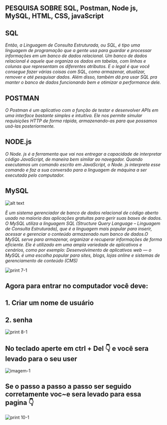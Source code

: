 ## PESQUISA SOBRE SQL, Postman, Node js, MySQL, HTML, CSS, javaScript

## SQL
 *Então, a Linguagem de Consulta Estruturada, ou SQL, é tipo uma linguagem de programação que a gente usa para guardar e processar informações em um banco de dados relacional. Um banco de dados relacional é aquele que organiza os dados em tabelas, com linhas e colunas que representam os diferentes atributos. E o legal é que você consegue fazer várias coisas com SQL, como armazenar, atualizar, remover e até pesquisar dados. Além disso, também dá pra usar SQL pra manter o banco de dados funcionando bem e otimizar a performance dele.*

## POSTMAN
*O Postman é um aplicativo com a função de testar e desenvolver APIs em uma interface bastante simples e intuitiva. Ele nos permite simular requisições HTTP de forma rápida, armazenando-as para que possamos usá-las posteriormente.*


## NODE.js
*O Node. js é a ferramenta que vai nos entregar a capacidade de interpretar código JavaScript, de maneira bem similar ao navegador. Quando executamos um comando escrito em JavaScript, o Node. js interpreta esse comando e faz a sua conversão para a linguagem de máquina a ser executada pelo computador.*


## MySQL
![alt text](d7b04738-bc60-48a8-bc99-d73a71ba998e.webp)

*È um sistema gerenciador de banco de dados relacional de código aberto usado na maioria das aplicações gratuitas para gerir suas bases de dados. O MySQL utiliza a linguagem SQL (Structure Query Language – Linguagem de Consulta Estruturada), que é a linguagem mais popular para inserir, acessar e gerenciar o conteúdo armazenado num banco de dados.O MySQL serve para armazenar, organizar e recuperar informações de forma eficiente. Ele é utilizado em uma ampla variedade de aplicativos e cenários, como por exemplo: Desenvolvimento de aplicativos web — o MySQL é uma escolha popular para sites, blogs, lojas online e sistemas de gerenciamento de conteúdo (CMS)*

![print 7-1](https://github.com/NataliaOliveir/Manual-de-instala-o-windows-2012/assets/170099920/7182b174-9d74-42c4-9d2e-77f8a7254a7a)

## Agora para entrar no computador você deve:
## 1. Criar um nome de usuário
## 2. senha
![print 8-1](https://github.com/NataliaOliveir/Manual-de-instala-o-windows-2012/assets/170099920/d8073f8e-fbf4-4782-b544-3266338527cd)

## No teclado aperte em ctrl + Del 👇 e você sera levado para o seu user
![imagem-1](https://github.com/NataliaOliveir/Manual-de-instala-o-windows-2012/assets/170099920/fbf416e7-6d07-4307-a718-abd08f546f56)

## Se o passo a passo a passo ser seguido corretamente voc~e sera levado para essa pagina 👇 
![print 10-1](https://github.com/NataliaOliveir/Manual-de-instala-o-windows-2012/assets/170099920/62cb8425-04d9-4822-8445-f5aa467140a5)
